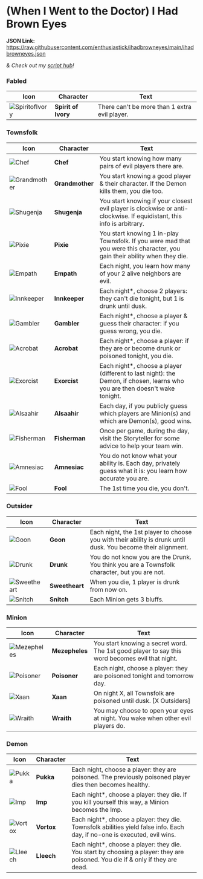 # (When I Went to the Doctor) I Had Brown Eyes

**JSON Link:** https://raw.githubusercontent.com/enthusiastick/ihadbrowneyes/main/ihadbrowneyes.json

*& Check out my [script hub](https://botc.eben.games/ "Blood on the Clocktower scripts by eben")!*

### Fabled

Icon | Character | Text
--- | --- | ---
![SpiritofIvory](https://wiki.bloodontheclocktower.com/images/9/96/Icon_spiritofivory.png) | **Spirit of Ivory** | There can't be more than 1 extra evil player.

### Townsfolk

Icon | Character | Text
--- | --- | ---
![Chef](https://wiki.bloodontheclocktower.com/images/d/d5/Icon_chef.png) | **Chef** | You start knowing how many pairs of evil players there are.
![Grandmother](https://wiki.bloodontheclocktower.com/images/2/26/Icon_grandmother.png) | **Grandmother** | You start knowing a good player & their character. If the Demon kills them, you die too.
![Shugenja](https://wiki.bloodontheclocktower.com/images/1/11/Icon_shugenja.png) | **Shugenja** | You start knowing if your closest evil player is clockwise or anti-clockwise. If equidistant, this info is arbitrary.
![Pixie](https://wiki.bloodontheclocktower.com/images/d/d5/Icon_pixie.png) | **Pixie** | You start knowing 1 in-play Townsfolk. If you were mad that you were this character, you gain their ability when they die.
![Empath](https://wiki.bloodontheclocktower.com/images/1/13/Icon_empath.png) | **Empath** | Each night, you learn how many of your 2 alive neighbors are evil.
![Innkeeper](https://wiki.bloodontheclocktower.com/images/0/0c/Icon_innkeeper.png) | **Innkeeper** | Each night\*, choose 2 players: they can't die tonight, but 1 is drunk until dusk.
![Gambler](https://wiki.bloodontheclocktower.com/images/f/fd/Icon_gambler.png) | **Gambler** | Each night\*, choose a player & guess their character: if you guess wrong, you die.
![Acrobat](https://wiki.bloodontheclocktower.com/images/b/b5/Icon_acrobat.png) | **Acrobat** | Each night\*, choose a player: if they are or become drunk or poisoned tonight, you die.
![Exorcist](https://wiki.bloodontheclocktower.com/images/c/c2/Icon_exorcist.png) | **Exorcist** | Each night\*, choose a player (different to last night): the Demon, if chosen, learns who you are then doesn't wake tonight.
![Alsaahir](https://wiki.bloodontheclocktower.com/images/8/8e/Icon_alsaahir.png) | **Alsaahir** | Each day, if you publicly guess which players are Minion(s) and which are Demon(s), good wins.
![Fisherman](https://wiki.bloodontheclocktower.com/images/1/19/Icon_fisherman.png) | **Fisherman** |  Once per game, during the day, visit the Storyteller for some advice to help your team win.
![Amnesiac](https://wiki.bloodontheclocktower.com/images/2/26/Icon_amnesiac.png) | **Amnesiac** | You do not know what your ability is. Each day, privately guess what it is: you learn how accurate you are.
![Fool](https://wiki.bloodontheclocktower.com/images/d/d9/Icon_fool.png) | **Fool** | The 1st time you die, you don't.

### Outsider

Icon | Character | Text
--- | --- | ---
![Goon](https://wiki.bloodontheclocktower.com/images/6/6f/Icon_goon.png) | **Goon** | Each night, the 1st player to choose you with their ability is drunk until dusk. You become their alignment.
![Drunk](https://wiki.bloodontheclocktower.com/images/4/4a/Icon_drunk.png) | **Drunk** | You do not know you are the Drunk. You think you are a Townsfolk character, but you are not.
![Sweetheart](https://wiki.bloodontheclocktower.com/images/6/6a/Icon_sweetheart.png) | **Sweetheart** | When you die, 1 player is drunk from now on.
![Snitch](https://wiki.bloodontheclocktower.com/images/c/c1/Icon_snitch.png) | **Snitch** | Each Minion gets 3 bluffs.

### Minion

Icon | Character | Text
--- | --- | ---
![Mezepheles](https://wiki.bloodontheclocktower.com/images/f/f2/Icon_mezepheles.png) | **Mezepheles** | You start knowing a secret word. The 1st good player to say this word becomes evil that night.
![Poisoner](https://wiki.bloodontheclocktower.com/images/b/b1/Icon_poisoner.png) | **Poisoner** | Each night, choose a player: they are poisoned tonight and tomorrow day.
![Xaan](https://wiki.bloodontheclocktower.com/images/0/0c/Icon_xaan.png) | **Xaan** | On night X, all Townsfolk are poisoned until dusk. [X Outsiders]
![Wraith](https://wiki.bloodontheclocktower.com/images/8/8f/Icon_wraith.png) | **Wraith** | You may choose to open your eyes at night. You wake when other evil players do.

### Demon

Icon | Character | Text
--- | --- | ---
![Pukka](https://wiki.bloodontheclocktower.com/images/f/f4/Icon_pukka.png) | **Pukka** | Each night, choose a player: they are poisoned. The previously poisoned player dies then becomes healthy.
![Imp](https://wiki.bloodontheclocktower.com/images/5/5c/Icon_imp.png) | **Imp** | Each night\*, choose a player: they die. If you kill yourself this way, a Minion becomes the Imp.
![Vortox](https://wiki.bloodontheclocktower.com/images/8/89/Icon_vortox.png) | **Vortox** | Each night\*, choose a player: they die. Townsfolk abilities yield false info. Each day, if no-one is executed, evil wins.
![Lleech](https://wiki.bloodontheclocktower.com/images/7/70/Icon_lleech.png) | **Lleech** | Each night\*, choose a player: they die. You start by choosing a player: they are poisoned. You die if & only if they are dead.
